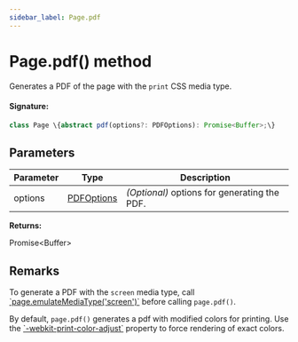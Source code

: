 ```yaml
---
sidebar_label: Page.pdf
---
```


# Page.pdf() method

Generates a PDF of the page with the `print` CSS media type.

#### Signature:

```typescript
class Page \{abstract pdf(options?: PDFOptions): Promise<Buffer>;\}
```

## Parameters

| Parameter | Type                                    | Description                                  |
| --------- | --------------------------------------- | -------------------------------------------- |
| options   | [PDFOptions](./puppeteer.pdfoptions.md) | _(Optional)_ options for generating the PDF. |

**Returns:**

Promise&lt;Buffer&gt;

## Remarks

To generate a PDF with the `screen` media type, call [\`page.emulateMediaType('screen')\`](./puppeteer.page.emulatemediatype.md) before calling `page.pdf()`.

By default, `page.pdf()` generates a pdf with modified colors for printing. Use the [\`-webkit-print-color-adjust\`](https://developer.mozilla.org/en-US/docs/Web/CSS/-webkit-print-color-adjust) property to force rendering of exact colors.
